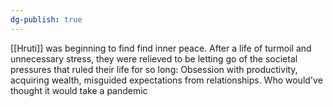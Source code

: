 ```yaml
---
dg-publish: true
---
```

[[Hruti]] was beginning to find find inner peace. After a life of turmoil
and unnecessary stress, they were relieved to be letting go of the
societal pressures that ruled their life for so long: Obsession with
productivity, acquiring wealth, misguided expectations from
relationships. Who would've thought it would take a pandemic
